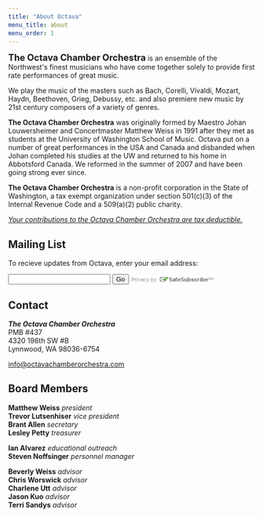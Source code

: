 ```yaml
---
title: "About Octava"
menu_title: about
menu_order: 1
---
```

<strong style="font-size:1.3em;">The Octava Chamber Orchestra</strong> is an ensemble of the Northwest's finest musicians who have come together solely to provide first rate performances of great music.

We play the music of the masters such as Bach, Corelli, Vivaldi, Mozart, Haydn, Beethoven, Grieg, Debussy, etc. and also premiere new music by 21st century composers of a variety of genres.

**The Octava Chamber Orchestra** was originally formed by Maestro Johan Louwersheimer and Concertmaster Matthew Weiss in 1991 after they met as students at the University of Washington School of Music. Octava put on a number of great performances in the USA and Canada and disbanded when Johan completed his studies at the UW and returned to his home in Abbotsford Canada. We reformed in the summer of 2007 and have been going strong ever since.

**The Octava Chamber Orchestra** is a non-profit corporation in the State of Washington, a tax exempt organization under section 501(c)(3) of the Internal Revenue Code and a 509(a)(2) public charity.

*[Your contributions to the Octava Chamber Orchestra are tax deductible.](/support/)*

<h2 id="mail">Mailing List</h2>

To recieve updates from Octava, enter your email address:

<p>
<form style="display:block;" name="ccoptin" action="http://visitor.constantcontact.com/d.jsp" target="_blank" method="post">
<input type="hidden" name="m" value="1102230219170">
<input type="hidden" name="p" value="oi">
<input style="display:inline-block;width:200px;max-width:100%;" type="text" name="ea">
<input type="submit" name="go" value="Go">
<img style="display:inline-block;vertical-align:middle;" src="/assets/safe_subscribe.gif" alt="Privacy by SafeSubscribe"/>
</form>
</p>

## Contact

***The Octava Chamber Orchestra***\
PMB #437\
4320 196th SW #B\
Lynnwood, WA 98036-6754

[info@octavachamberorchestra.com](info@octavachamberorchestra.com)

## Board Members

**Matthew Weiss** *president*\
**Trevor Lutsenhiser** *vice president*\
**Brant Allen** *secretary*\
**Lesley Petty** *treasurer*

**Ian Alvarez** *educational outreach*\
**Steven Noffsinger** *personnel manager*

**Beverly Weiss** *advisor*\
**Chris Worswick** *advisor*\
**Charlene Utt** *advisor*\
**Jason Kuo** *advisor*\
**Terri Sandys** *advisor*